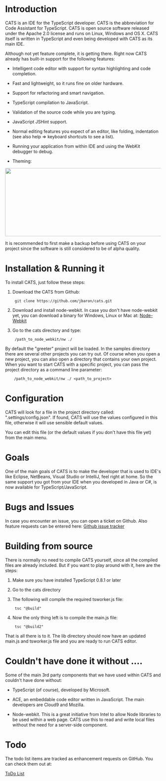 Introduction
============
CATS is an IDE for the TypeScript developer. CATS is the abbreviation for Code Assistant for TypeScript. CATS is open source software released under the Apache 2.0 license and runs on Linux, Windows and OS X. CATS itself is written in TypeScript and even being developed with CATS as its main IDE. 

Although not yet feature complete, it is getting there. Right now CATS already has built-in support for the following features:

- Intelligent code editor with support for syntax highlighting and code completion.

- Fast and lightweight, so it runs fine on older hardware. 

- Support for refactoring and smart navigation. 

- TypeScript compilation to JavaScript.

- Validation of the source code while you are typing.

- JavaScript JSHint support.

- Normal editing features you expect of an editor, like folding, indentation (see also help => keyboard shortcuts to see a list).

- Running your application from within IDE and using the WebKit debugger to debug.

- Theming:

<img src="https://raw.github.com/jbaron/cats/master/artifacts/themes.png" height="220px" width="850px" />

It is recommended to first make a backup before using CATS on your project since the software is still considered to be of alpha quality. 

Installation & Running it
=========================
To install CATS, just follow these steps:

1. Download the CATS from Github: 

        git clone https://github.com/jbaron/cats.git

2. Download and install node-webkit. In case you don't have node-webkit yet, you can download a binary for Windows, Linux or Mac at: [Node-Webkit](https://github.com/rogerwang/node-webkit)


3. Go to the cats directory and type: 

        /path_to_node_webkit/nw ./

By default the "greeter" project will be loaded. In the samples directory there are several other projects you can try out. Of course when you open a new project, you can also open a directory that contains your own project. When you want to start CATS with a specific project, you can pass the project directory as a command line parameter:

		/path_to_node_webkit/nw ./ <path_to_project>
   

Configuration
=============
CATS will look for a file in the project directory called: ".settings/config.json". If found, CATS will use the values configured in this file, otherwise it will use sensible default values.

You can edit this file (or the default values if you don't have this file yet) from the main menu.


Goals
=====
One of the main goals of CATS is to make the developer that is used to IDE's like Eclipse, NetBeans, Visual Studio or IntelliJ, feel right at home. So the same support you got from your IDE when you developed in Java or C#, is now available for TypeScript/JavaScript.


Bugs and Issues
===============
In case you encounter an issue, you can open a ticket on Github. Also feature requests can be entered here: [Github issue tracker](https://github.com/jbaron/cats/issues)


Building from source
=====================
There is normally no need to compile CATS yourself, since all the compiled files are already included. But if you want to play around with it, here are the steps:

1. Make sure you have installed TypeScript 0.8.1 or later

2. Go to the cats directory

3. The following will compile the required tsworker.js file:

        tsc "@build"

4. Now the only thing left is to compile the main.js file: 

        tsc "@build2"
   
That is all there is to it. The lib directory should now have an updated main.js and tsworker.js file and you are ready to run CATS editor.


Couldn't have done it without ....
==================================
Some of the main 3rd party components that we have used within CATS and couldn't have done without:

- TypeScript (of course), developed by Microsoft.

- ACE, an embeddable code editor written in JavaScript. The main developers are Cloud9 and Mozilla.

- Node-webkit. This is a great initiative from Intel to allow Node libraries to be used within a web page. CATS use this to read and write local files without the need for a server-side component.


Todo
====
The todo list items are tracked as enhancement requests on GitHub. You can check them out at:

[ToDo List](https://github.com/jbaron/cats/issues?labels=enhancement&page=1&state=open)


